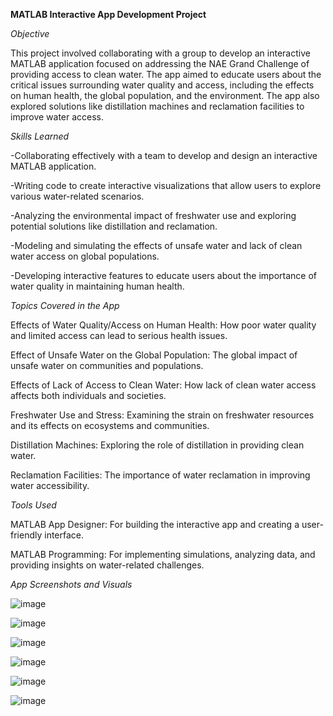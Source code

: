 **MATLAB Interactive App Development Project**

*Objective*

This project involved collaborating with a group to develop an interactive MATLAB application focused on addressing the NAE Grand Challenge of providing access to clean water. The app aimed to educate users about the critical issues surrounding water quality and access, including the effects on human health, the global population, and the environment. The app also explored solutions like distillation machines and reclamation facilities to improve water access.

*Skills Learned*

-Collaborating effectively with a team to develop and design an interactive MATLAB application.

-Writing code to create interactive visualizations that allow users to explore various water-related scenarios.

-Analyzing the environmental impact of freshwater use and exploring potential solutions like distillation and reclamation.

-Modeling and simulating the effects of unsafe water and lack of clean water access on global populations.

-Developing interactive features to educate users about the importance of water quality in maintaining human health.

*Topics Covered in the App*

Effects of Water Quality/Access on Human Health: How poor water quality and limited access can lead to serious health issues.

Effect of Unsafe Water on the Global Population: The global impact of unsafe water on communities and populations.

Effects of Lack of Access to Clean Water: How lack of clean water access affects both individuals and societies.

Freshwater Use and Stress: Examining the strain on freshwater resources and its effects on ecosystems and communities.

Distillation Machines: Exploring the role of distillation in providing clean water.

Reclamation Facilities: The importance of water reclamation in improving water accessibility.

*Tools Used*

MATLAB App Designer: For building the interactive app and creating a user-friendly interface.

MATLAB Programming: For implementing simulations, analyzing data, and providing insights on water-related challenges.

*App Screenshots and Visuals*

![image](https://github.com/user-attachments/assets/f85cb6f2-3e4b-4dd3-a823-f8d41d271b8e)

![image](https://github.com/user-attachments/assets/db25c4ab-4ab7-453d-aa2b-d85fba5ca1d1)

![image](https://github.com/user-attachments/assets/0e451ede-be5d-472a-9343-ba6376f813ad)

![image](https://github.com/user-attachments/assets/e07a6197-a5f7-4ea1-af17-6defec329822)

![image](https://github.com/user-attachments/assets/56504268-4488-4659-8f2a-0b72397ea7d9)

![image](https://github.com/user-attachments/assets/1f4b796c-0a69-4ccb-9a16-02e307e9486c)






